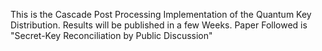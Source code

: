 This is the Cascade Post Processing Implementation of the Quantum Key Distribution. Results will be published in a few Weeks. Paper Followed is "Secret-Key Reconciliation by Public Discussion"
